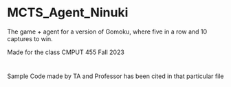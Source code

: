 # MCTS_Agent_Ninuki
The game + agent for a version of Gomoku, where five in a row and 10 captures to win.

Made for the class CMPUT 455 Fall 2023
# 
Sample Code made by TA and Professor has been cited in that particular file
